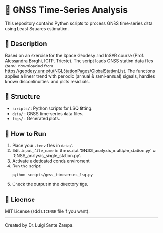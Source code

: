 # 📡 GNSS Time-Series Analysis

This repository contains Python scripts to process GNSS time-series data using Least Squares estimation.

## 📑 Description

Based on an exercise for the Space Geodesy and InSAR course (Prof. Alessandra Borghi, ICTP, Trieste).
The script loads GNSS station data files (tenv) downloaded from https://geodesy.unr.edu/NGLStationPages/GlobalStationList. 
The functions applies a linear trend with periodic (annual & semi-annual) signals,
handles known discontinuities, and plots residuals.

## 📂 Structure

- `scripts/` : Python scripts for LSQ fitting.
- `data/` : GNSS time-series data files.
- `figs/` : Generated plots.

## 🚀 How to Run

1. Place your `.tenv` files in `data/`.
2. Edit `input_file_name` in the script 'GNSS_analysis_multiple_station.py' or 'GNSS_analysis_single_station.py'.
3. Activate a deticated conda enviroment 
4. Run the script:
    ```bash
    python scripts/gnss_timeseries_lsq.py
    ```
5. Check the output in the directory figs.

## 📜 License

MIT License (add `LICENSE` file if you want).

---

Created by Dr. Luigi Sante Zampa.